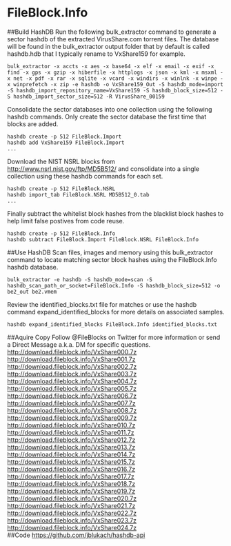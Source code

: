 # FileBlock.Info
##Build HashDB
Run the following bulk_extractor command to generate a sector hashdb of the extracted VirusShare.com torrent files.  The database will be found in the bulk_extractor output folder that by default is called hashdb.hdb that I typically rename to VxShare159 for example.
```
bulk_extractor -x accts -x aes -x base64 -x elf -x email -x exif -x find -x gps -x gzip -x hiberfile -x httplogs -x json -x kml -x msxml -x net -x pdf -x rar -x sqlite -x vcard -x windirs -x winlnk -x winpe -x winprefetch -x zip -e hashdb -o VxShare159_Out -S hashdb_mode=import -S hashdb_import_repository_name=VxShare159 -S hashdb_block_size=512 -S hashdb_import_sector_size=512 -R VirusShare_00159
```
Consolidate the sector databases into one collection using the following hashdb commands.  Only create the sector database the first time that blocks are added.
```
hashdb create -p 512 FileBlock.Import
hashdb add VxShare159 FileBlock.Import
...
```
Download the NIST NSRL blocks from http://www.nsrl.nist.gov/ftp/MD5B512/ and consolidate into a single collection using these hashdb commands for each set.
```
hashdb create -p 512 FileBlock.NSRL
hashdb import_tab FileBlock.NSRL MD5B512_0.tab
...
```
Finally subtract the whitelist block hashes from the blacklist block hashes to help limit false postives from code reuse.
```
hashdb create -p 512 FileBlock.Info
hashdb subtract FileBlock.Import FileBlock.NSRL FileBlock.Info
```
##Use HashDB
Scan files, images and memory using this bulk_extractor command to locate matching sector block hashes using the FileBlock.Info hashdb database.
```
bulk_extractor -e hashdb -S hashdb_mode=scan -S hashdb_scan_path_or_socket=FileBlock.Info -S hashdb_block_size=512 -o be2_out be2.vmem 
```
Review the identified_blocks.txt file for matches or use the hashdb command expand_identified_blocks for more details on associated samples.
```
hashdb expand_identified_blocks FileBlock.Info identified_blocks.txt
```
##Aquire Copy
Follow @FileBlocks on Twitter for more information or send a Direct Message a.k.a. DM for specific questions.
<br>
http://download.fileblock.info/VxShare000.7z<br>
http://download.fileblock.info/VxShare001.7z<br>
http://download.fileblock.info/VxShare002.7z<br>
http://download.fileblock.info/VxShare003.7z<br>
http://download.fileblock.info/VxShare004.7z<br>
http://download.fileblock.info/VxShare005.7z<br>
http://download.fileblock.info/VxShare006.7z<br>
http://download.fileblock.info/VxShare007.7z<br>
http://download.fileblock.info/VxShare008.7z<br>
http://download.fileblock.info/VxShare009.7z<br>
http://download.fileblock.info/VxShare010.7z<br>
http://download.fileblock.info/VxShare011.7z<br>
http://download.fileblock.info/VxShare012.7z<br>
http://download.fileblock.info/VxShare013.7z<br>
http://download.fileblock.info/VxShare014.7z<br>
http://download.fileblock.info/VxShare015.7z<br>
http://download.fileblock.info/VxShare016.7z<br>
http://download.fileblock.info/VxShare017.7z<br>
http://download.fileblock.info/VxShare018.7z<br>
http://download.fileblock.info/VxShare019.7z<br>
http://download.fileblock.info/VxShare020.7z<br>
http://download.fileblock.info/VxShare021.7z<br>
http://download.fileblock.info/VxShare022.7z<br>
http://download.fileblock.info/VxShare023.7z<br>
http://download.fileblock.info/VxShare024.7z<br>
##Code
https://github.com/jblukach/hashdb-api
